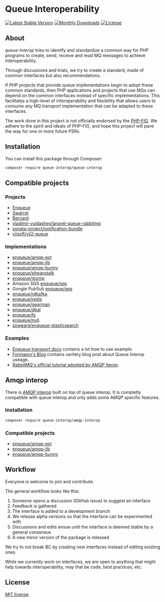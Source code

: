 # Queue Interoperability

[![Latest Stable Version](https://poser.pugx.org/queue-interop/queue-interop/v/stable.png)](https://packagist.org/packages/queue-interop/queue-interop)
[![Monthly Downloads](https://poser.pugx.org/queue-interop/queue-interop/d/monthly)](https://packagist.org/packages/queue-interop/queue-interop)
[![License](https://poser.pugx.org/queue-interop/queue-interop/license)](https://packagist.org/packages/queue-interop/queue-interop)

## About 

*queue-interop* tries to identify and standardize a common way for PHP programs to create, send, receive and read MQ messages to achieve interoperability.

Through discussions and trials, we try to create a standard, made of common interfaces but also recommendations.

If PHP projects that provide queue implementations begin to adopt these common standards, then PHP
applications and projects that use MQs can depend on the common interfaces instead of specific
implementations. This facilitates a high-level of interoperability and flexibility that allows users to consume
*any* MQ transport implementation that can be adapted to these interfaces.

The work done in this project is not officially endorsed by the [PHP-FIG](http://www.php-fig.org/). We adhere to the spirit and ideals of PHP-FIG, and hope
this project will pave the way for one or more future PSRs.

## Installation

You can install this package through Composer:

```bash
composer require queue-interop/queue-interop
```

## Compatible projects

### Projects

* [Enqueue](https://github.com/php-enqueue/enqueue-dev)
* [Swarrot](https://github.com/swarrot/swarrot)
* [Bernard](https://github.com/bernardphp/bernard)
* [vladimir-yuldashev/laravel-queue-rabbitmq](https://packagist.org/packages/vladimir-yuldashev/laravel-queue-rabbitmq)
* [sonata-project/notification-bundle](https://github.com/sonata-project/SonataNotificationBundle)
* [yiisoft/yii2-queue](https://github.com/yiisoft/yii2-queue)

### Implementations

* [enqueue/amqp-ext](https://github.com/php-enqueue/enqueue-dev/tree/master/docs/transport/amqp)
* [enqueue/amqp-lib](https://github.com/php-enqueue/enqueue-dev/tree/master/docs/transport/amqp_lib)
* [enqueue/amqp-bunny](https://github.com/php-enqueue/enqueue-dev/tree/master/docs/transport/amqp_bunny)
* [enqueue/pheanstalk](https://github.com/php-enqueue/enqueue-dev/tree/master/docs/transport/pheanstalk)
* [enqueue/stomp](https://github.com/php-enqueue/enqueue-dev/tree/master/docs/transport/stomp)
* Amazon SQS [enqueue/sqs](https://github.com/php-enqueue/enqueue-dev/tree/master/docs/transport/sqs)
* Google PubSub [enqueue/gps](https://github.com/php-enqueue/enqueue-dev/tree/master/docs/transport/gps)
* [enqueue/rdkafka](https://github.com/php-enqueue/enqueue-dev/tree/master/docs/transport/kafka)
* [enqueue/redis](https://github.com/php-enqueue/enqueue-dev/tree/master/docs/transport/redis)
* [enqueue/gearman](https://github.com/php-enqueue/enqueue-dev/tree/master/docs/transport/gearman)
* [enqueue/dbal](https://github.com/php-enqueue/enqueue-dev/tree/master/docs/transport/dbal)
* [enqueue/fs](https://github.com/php-enqueue/enqueue-dev/tree/master/docs/transport/fs)
* [enqueue/null](https://github.com/php-enqueue/enqueue-dev/tree/master/docs/transport/null).
* [zogwarg/enqueue-elasticsearch](https://github.com/zogwarg/enqueue-elasticsearch)

### Examples

* [Enqueue transport docs](https://github.com/php-enqueue/enqueue-dev/tree/master/docs/transport/) contains a lot how to use example.
* [Formapro's Blog](blog.forma-pro.com) contains varitety blog post about Queue Interop useage. 
* [RabbitMQ's official tutorial adopted by AMQP Iterop](https://github.com/rabbitmq/rabbitmq-tutorials/tree/master/php-interop).

## Amqp interop

There is [AMQP interop](https://packagist.org/packages/queue-interop/amqp-interop) built on top of queue interop. It is completly compatible with queue interop and only adds some AMQP specific features. 

### Installation

```bash
composer require queue-interop/amqp-interop
```

### Compatible projects

* [enqueue/amqp-ext](https://github.com/php-enqueue/enqueue-dev/blob/master/docs/transport/amqp.md)
* [enqueue/amqp-lib](https://github.com/php-enqueue/enqueue-dev/blob/master/docs/transport/amqp_lib.md)
* [enqueue/amqp-bunny](https://github.com/php-enqueue/enqueue-dev/blob/master/docs/transport/amqp_bunny.md)

## Workflow

Everyone is welcome to join and contribute.

The general workflow looks like this:

1. Someone opens a discussion (GitHub issue) to suggest an interface
1. Feedback is gathered
1. The interface is added to a development branch
1. We release alpha versions so that the interface can be experimented with
1. Discussions and edits ensue until the interface is deemed stable by a general consensus
1. A new minor version of the package is released

We try to not break BC by creating new interfaces instead of editing existing ones.

While we currently work on interfaces, we are open to anything that might help towards interoperability, may that
be code, best practices, etc.

## License 

[MIT license](LICENSE)
